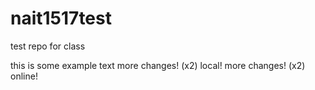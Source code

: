 # nait1517test
test repo for class

this is some example text
more changes! (x2) local!
more changes! (x2) online!

